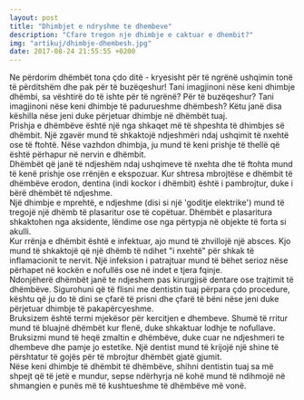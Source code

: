 ```yaml
---
layout: post
title: "Dhimbjet e ndryshme te dhembeve"
description: "Cfare tregon nje dhimbje e caktuar e dhembit?"
img: "artikuj/dhimbje-dhembesh.jpg"
date: 2017-08-24 21:55:55 +0200
---
```


<p>
Ne përdorim dhëmbët tona çdo ditë - kryesisht për të ngrënë ushqimin tonë të përditshëm dhe pak për të buzëqeshur! Tani imagjinoni nëse keni dhimbje dhëmbi, sa vështirë do të ishte për të ngrënë? Për të buzëqeshur? Tani imagjinoni nëse keni dhimbje të padurueshme dhëmbesh? Këtu janë disa këshilla nëse jeni duke përjetuar dhimbje në dhëmbët tuaj.
<br/>
Prishja e dhëmbëve është një nga shkaqet më të shpeshta të dhimbjes së dhëmbit. Një zgavër mund të shkaktojë ndjeshmëri ndaj ushqimit të nxehtë ose të ftohtë. Nëse vazhdon dhimbja, ju mund të keni prishje të thellë që është përhapur në nervin e dhëmbit.
<br/>
Dhëmbët që janë të ndjeshëm ndaj ushqimeve të nxehta dhe të ftohta mund të kenë prishje ose rrënjën e ekspozuar. Kur shtresa mbrojtëse e dhëmbit të dhëmbëve  erodon, dentina (indi kockor i dhëmbit) është i pambrojtur, duke i bërë dhëmbët të ndjeshme.
<br/>
Një dhimbje e mprehtë, e ndjeshme (disi si një 'goditje elektrike') mund të tregojë një dhëmb të plasaritur ose të copëtuar. Dhëmbët e plasaritura shkaktohen nga aksidente, lëndime ose nga përtypja në objekte të forta si akulli.
<br/>
Kur rrënja e dhëmbit është e infektuar, ajo mund të zhvillojë një absces. Kjo mund të shkaktojë që një dhëmb të ndihet "i nxehtë" për shkak të inflamacionit te nervit. Një infeksion i patrajtuar mund të bëhet serioz nëse përhapet në kockën e nofullës ose në indet e tjera fqinje.
<br/>
Ndonjëherë dhëmbët janë te ndjeshem pas kirurgjisë dentare ose trajtimit të dhëmbëve. Sigurohuni që të flisni me dentistin tuaj përpara çdo procedure, kështu që ju do të dini se çfarë të prisni dhe çfarë të bëni nëse jeni duke përjetuar dhimbje të pakapërcyeshme.
<br/>
Bruksizem është termi mjekësor për kercitjen e dhembeve. Shumë të rritur mund të bluajnë dhëmbët kur flenë, duke shkaktuar lodhje te nofullave. Bruksizmi mund të heqë zmaltin e dhëmbëve, duke cuar ne ndjeshmeri te dhembeve dhe pamje jo estetike. Një dentist mund të krijojë një shine të përshtatur të gojës për të mbrojtur dhëmbët gjatë gjumit.
<br/>
Nëse keni dhimbje të dhëmbit të dhëmbëve, shihni dentistin tuaj sa më shpejt që të jetë e mundur, sepse ndërhyrja në kohë mund të ndihmojë në shmangien e punës më të kushtueshme të dhëmbëve më vonë.
</p>